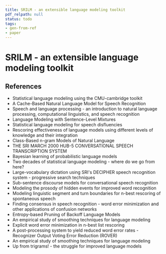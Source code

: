 ```yaml
---
title: SRILM - an extensible language modeling toolkit
pdf_relpath: null
status: todo
tags:
- gen-from-ref
- paper
---
```


# SRILM - an extensible language modeling toolkit

## References

- Statistical language modeling using the CMU-cambridge toolkit
- A Cache-Based Natural Language Model for Speech Recognition
- Speech and language processing - an introduction to natural language processing, computational linguistics, and speech recognition
- Language Modeling with Sentence-Level Mixtures
- Statistical language modeling for speech disfluencies
- Rescoring effectiveness of language models using different levels of knowledge and their integration
- Class-Based n-gram Models of Natural Language
- THE SRI MARCH 2000 HUB-5 CONVERSATIONAL SPEECH TRANSCRIPTION SYSTEM
- Bayesian learning of probabilistic language models
- Two decades of statistical language modeling - where do we go from here?
- Large-vocabulary dictation using SRI's DECIPHER speech recognition system - progressive search techniques
- Sub-sentence discourse models for conversational speech recognition
- Modeling the prosody of hidden events for improved word recognition
- Modeling linguistic segment and turn boundaries for n-best rescoring of spontaneous speech
- Finding consensus in speech recognition - word error minimization and other applications of confusion networks
- Entropy-based Pruning of Backoff Language Models
- An empirical study of smoothing techniques for language modeling
- Explicit word error minimization in n-best list rescoring
- A post-processing system to yield reduced word error rates - Recognizer Output Voting Error Reduction (ROVER)
- An empirical study of smoothing techniques for language modeling
- Up from trigrams! - the struggle for improved language models
